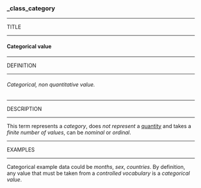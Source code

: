### _class_category



------
TITLE

------

#### Categorical value



------
DEFINITION

------

###### Categorical, non quantitative value.



------
DESCRIPTION

------

This term represents a *category*, does *not represent* a [quantity](_class_quantity) and takes a *finite number of values*, can be *nominal* or *ordinal*.



------
EXAMPLES

------

Categorical example data could be *months*, *sex*, *countries*. By definition, any value that must be taken from a *controlled vocabulary* is a *categorical value*.